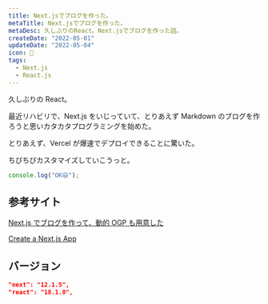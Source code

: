 ```yaml
---
title: Next.jsでブログを作った。
metaTitle: Next.jsでブログを作った。
metaDesc: 久しぶりのReact。Next.jsでブログを作った話。
createDate: "2022-05-01"
updateDate: "2022-05-04"
icon: 👾
tags:
  - Next.js
  - React.js
---
```


久しぶりの React。

最近リハビリで、Next.js をいじっていて、とりあえず Markdown のブログを作ろうと思いカタカタプログラミングを始めた。

とりあえず、Vercel が爆速でデプロイできることに驚いた。

ちびちびカスタマイズしていこうっと。

```ts
console.log("OK😄");
```

## 参考サイト

[Next.js でブログを作って、動的 OGP も用意した](https://shon0.dev/posts/8r_hksif024a/)

[Create a Next.js App](https://nextjs.org/learn/basics/create-nextjs-app)

## バージョン

```json
"next": "12.1.5",
"react": "18.1.0",
```
